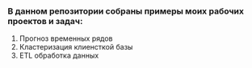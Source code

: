 <h3>В данном репозитории собраны примеры моих рабочих проектов и задач:</h3>

1. Прогноз временных рядов
2. Кластеризация клиенсткой базы
3. ETL обработка данных
